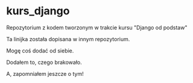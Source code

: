 kurs_django
===========

Repozytorium z kodem tworzonym w trakcie kursu "Django od podstaw"

Ta linijka została dopisana w innym repozytorium.

Mogę coś dodać od siebie.

Dodałem to, czego brakowało.

A, zapomniałem jeszcze o tym!
